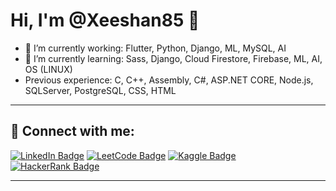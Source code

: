 # Hi, I'm @Xeeshan85 👋

- 🔭 I’m currently working: Flutter, Python, Django, ML, MySQL, AI
- 🌱 I’m currently learning: Sass, Django, Cloud Firestore, Firebase, ML, AI, OS (LINUX)
- Previous experience: C, C++, Assembly, C#, ASP.NET CORE, Node.js, SQLServer, PostgreSQL, CSS, HTML

---

## 🔗 Connect with me:

[![LinkedIn Badge](https://img.shields.io/badge/LinkedIn-0077B5?style=for-the-badge&logo=linkedin&logoColor=white)](https://www.linkedin.com/in/m-zeeshan-933785282/)
[![LeetCode Badge](https://img.shields.io/badge/LeetCode-FFA116?style=for-the-badge&logo=leetcode&logoColor=white)](https://leetcode.com/u/D-Luffy/)
[![Kaggle Badge](https://img.shields.io/badge/Kaggle-20BEFF?style=for-the-badge&logo=kaggle&logoColor=white)](https://www.kaggle.com/zeeshanx)
[![HackerRank Badge](https://img.shields.io/badge/HackerRank-2EC866?style=for-the-badge&logo=hackerrank&logoColor=white)](https://www.hackerrank.com/i220615)

---

<!---
Xeeshan85/Xeeshan85 is a ✨ special ✨ repository because its `README.md` (this file) appears on your GitHub profile.
You can click the Preview link to take a look at your changes.
--->

